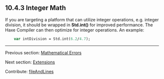 ## 10.4.3 Integer Math

If you are targeting a platform that can utilize integer operations, e.g. integer division, it should be wrapped in **Std.int()** for improved performance.  The Haxe Compiler can then optimize for integer operations.  An example:
```haxe
	var intDivision = Std.int(6.2/4.7);
```

---

Previous section: [Mathematical Errors](std-math-mathematical-errors.md)

Next section: [Extensions](std-math-extensions.md)

Contribute: [fileAndLines](https://github.com/HaxeFoundation/HaxeManual/blob/master/10-std.tex#L218-218)